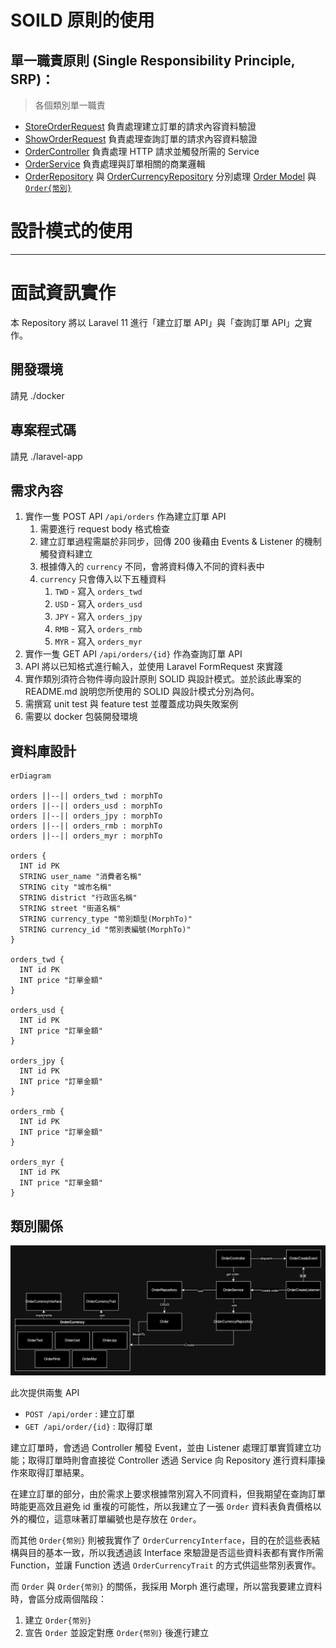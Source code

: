 # SOILD 原則的使用

## 單一職責原則 (Single Responsibility Principle, SRP)：

> 各個類別單一職責

- [StoreOrderRequest](laravel-app/app/Http/Requests/StoreOrderRequest.php) 負責處理建立訂單的請求內容資料驗證
- [ShowOrderRequest](laravel-app/app/Http/Requests/ShowOrderRequest.php) 負責處理查詢訂單的請求內容資料驗證
- [OrderController](laravel-app/app/Http/Controllers/OrderController.php) 負責處理 HTTP 請求並觸發所需的 Service
- [OrderService](laravel-app/app/Services/OrderService.php) 負責處理與訂單相關的商業邏輯
- [OrderRepository](laravel-app/app/Repositories/OrderRepository.php) 與 [OrderCurrencyRepository](laravel-app/app/Repositories/OrderCurrencyRepository.php) 分別處理 [Order Model](laravel-app/app/Models/Order.php) 與 [`Order{幣別}`]()


# 設計模式的使用


---

# 面試資訊實作

本 Repository 將以 Laravel 11 進行「建立訂單 API」與「查詢訂單 API」之實作。

## 開發環境

請見 ./docker

## 專案程式碼

請見 ./laravel-app

## 需求內容

1. 實作一隻 POST API `/api/orders` 作為建立訂單 API
    1. 需要進行 request body 格式檢查
    2. 建立訂單過程需屬於非同步，回傳 200 後藉由 Events & Listener 的機制觸發資料建立
    3. 根據傳入的 `currency` 不同，會將資料傳入不同的資料表中
    4. `currency` 只會傳入以下五種資料
        1. `TWD` - 寫入 `orders_twd`
        2. `USD` - 寫入 `orders_usd`
        3. `JPY` - 寫入 `orders_jpy`
        4. `RMB` - 寫入 `orders_rmb`
        5. `MYR` - 寫入 `orders_myr`
2. 實作一隻 GET API `/api/orders/{id}` 作為查詢訂單 API
3. API 將以已知格式進行輸入，並使用 Laravel FormRequest 來實踐
4. 實作類別須符合物件導向設計原則 SOLID 與設計模式。並於該此專案的 README.md 說明您所使用的 SOLID 與設計模式分別為何。
5. 需撰寫 unit test 與 feature test 並覆蓋成功與失敗案例
6. 需要以 docker 包裝開發環境

## 資料庫設計

```mermaid
erDiagram

orders ||--|| orders_twd : morphTo
orders ||--|| orders_usd : morphTo
orders ||--|| orders_jpy : morphTo
orders ||--|| orders_rmb : morphTo
orders ||--|| orders_myr : morphTo

orders {
  INT id PK
  STRING user_name "消費者名稱"
  STRING city "城市名稱"
  STRING district "行政區名稱"
  STRING street "街道名稱"
  STRING currency_type "幣別類型(MorphTo)"
  STRING currency_id "幣別表編號(MorphTo)"
}

orders_twd {
  INT id PK
  INT price "訂單金額"
}

orders_usd {
  INT id PK
  INT price "訂單金額"
}

orders_jpy {
  INT id PK
  INT price "訂單金額"
}

orders_rmb {
  INT id PK
  INT price "訂單金額"
}

orders_myr {
  INT id PK
  INT price "訂單金額"
}
```

## 類別關係

![](./class.png)

此次提供兩隻 API

- `POST /api/order` : 建立訂單
- `GET /api/order/{id}` : 取得訂單

建立訂單時，會透過 Controller 觸發 Event，並由 Listener 處理訂單實質建立功能；取得訂單時則會直接從 Controller 透過 Service 向 Repository 進行資料庫操作來取得訂單結果。

在建立訂單的部分，由於需求上要求根據幣別寫入不同資料，但我期望在查詢訂單時能更高效且避免 id 重複的可能性，所以我建立了一張 `Order` 資料表負責價格以外的欄位，這意味著訂單編號也是存放在 `Order`。

而其他 `Order{幣別}` 則被我實作了 `OrderCurrencyInterface`，目的在於這些表結構與目的基本一致，所以我透過該 Interface 來驗證是否這些資料表都有實作所需 Function，並讓 Function 透過 `OrderCurrencyTrait` 的方式供這些幣別表實作。

而 `Order` 與 `Order{幣別}` 的關係，我採用 Morph 進行處理，所以當我要建立資料時，會區分成兩個階段：

1. 建立 `Order{幣別}`
2. 宣告 `Order` 並設定對應 `Order{幣別}` 後進行建立